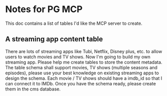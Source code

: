 # Notes for PG MCP

This doc contains a list of tables I'd like the MCP server to create.

## A streaming app content table

There are lots of streaming apps like Tubi, Netflix, Disney plus, etc. to allow users to watch movies and TV shows. Now I'm going to build my own streaming app. Please help me create tables to store the content metadata. The table schema shall support movies, TV shows (multiple seasons and episodes), please use your best knowledge on existing streaming apps to design the schema. Each movie / TV shows should have a imdb_id so that I can connect it to IMDb. Once you have the schema ready, please create them in the cms database.
